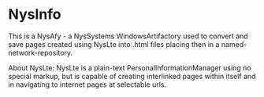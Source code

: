 NysInfo
=======
This is a NysAfy - a NysSystems WindowsArtifactory used to convert and save pages created using NysLte into .html files placing then in a named-network-repository.

About NysLte:
NysLte is a plain-text PersonalInformationManager using no special markup, but is capable of creating interlinked pages within itself and in navigating to internet pages at selectable urls.


